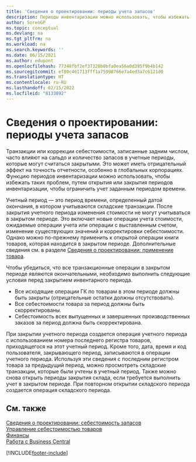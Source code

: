 ```yaml
---
title: 'Сведения о проектировании: периоды учета запасов'
description: Периоды инвентаризации можно использовать, чтобы избежать проблем с сальдо и оценками запасов, путем открытия или закрытия периодов инвентаризации, чтобы ограничить учет заданным периодом времени.
author: SorenGP
ms.topic: conceptual
ms.devlang: na
ms.tgt_pltfrm: na
ms.workload: na
ms.search.keywords: ''
ms.date: 06/15/2021
ms.author: edupont
ms.openlocfilehash: 77348fbf2ef37320b0bfa0ea56a0d395f9b4b142
ms.sourcegitcommit: ef80c461713fff1a75998766e7a4ed3a7c6121d0
ms.translationtype: HT
ms.contentlocale: ru-RU
ms.lasthandoff: 02/15/2022
ms.locfileid: "8133892"
---
```

# <a name="design-details-inventory-periods"></a>Сведения о проектировании: периоды учета запасов
Транзакции или коррекции себестоимости, записанные задним числом, часто влияют на сальдо и количество запасов в учетные периоды, которые могут считаться закрытыми. Это может иметь отрицательный эффект на точность отчетности, особенно в глобальных корпорациях. Функцию периодов инвентаризации можно использовать, чтобы избежать таких проблем, путем открытия или закрытия периодов инвентаризации, чтобы ограничить учет заданным периодом времени.  

 Учетный период — это период времени, определенный датой окончания, в котором учитываются складские транзакции. После закрытия учетного периода изменения стоимости не могут учитываться в закрытом периоде. Это включает новые операции учета стоимости, ожидаемые операции учета или операции с выставленным счетом, изменение существующих значений и корректировки себестоимости. Однако можно по-прежнему применить к открытой операции книги товаров, которая находится в закрытом периоде. Дополнительные сведения см. в разделе [Сведения о проектировании: применение товара](design-details-item-application.md).  

 Чтобы убедиться, что все транзакционные операции в закрытом периоде являются окончательными, необходимо выполнить следующие условия перед закрытием инвентарного периода.  

-   Все исходящие операции ГК по товарам в этом периоде должны быть закрыты (отрицательные остатки должны отсутствовать).  
-   Все себестоимости товара за период должны быть скорректированы.  
-   Себестоимость всех выпущенных и завершенных производственных заказов за период должна быть скорректирована.  

 При закрытии учетного периода создается операция учетного периода с использованием номера последнего регистра товаров, приходящегося на этот учетный период. Кроме того, дата, время и код пользователя, закрывающего период, записываются в операции учетного периода. Используя эти сведения с последним регистром товара за предыдущий период, можно просмотреть складские транзакции, которые были учтены в учетный период. Также можно снова открыть периоды закрытия склада, если требуется выполнить учет в закрытом периоде. При повторном открытии складского периода создается операция складского периода.  

## <a name="see-also"></a>См. также

[Сведения о проектировании: себестоимость запасов](design-details-inventory-costing.md)  
[Управление себестоимостью товаров](finance-manage-inventory-costs.md)  
[Финансы](finance.md)  
[Работа с Business Central](ui-work-product.md)  


[!INCLUDE[footer-include](includes/footer-banner.md)]